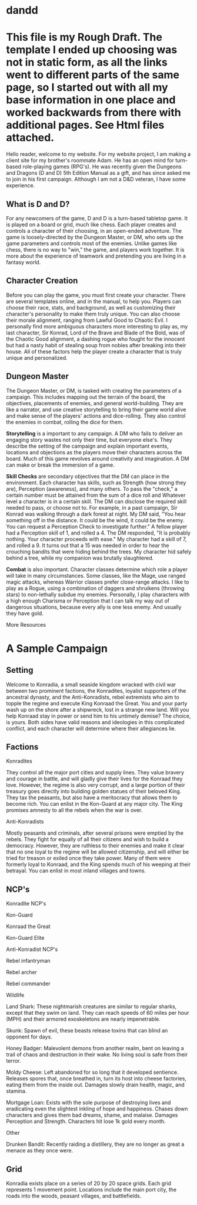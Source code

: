 <!-- h1 {
  border-style: solid;
  border-color: black;
  border-width: 5px;
  font-size: 72px;
  font-family: Verdana;
  text-align: center;
}
h2 {
  border-style: solid;
  border-color: black;
  border-width: 3px;
  font-size: 50px;
  font-family: Verdana;
  text-align: left;
}
p {
  border-style: solid;
  border-color: black;
  border-width: 1px;
  font-size: 14px;
  font-family: Verdana;
  text-align: left;

} -->
# dandd
 <h1> This file is my Rough Draft. The template I ended up choosing was not in static form, as all the links went to different parts of the same page, so I started out with all my base information in one place and worked backwards from there with additional pages. See Html files attached. </h1>
<!--This is my starting point for my client website. My brother's roommate is currently planning the details of the campaign, which I plan to partake in, and will manipulate my reluctant brother into playing as well. He is using the 5th Edition manual for the game parameters.-->
<p> Hello reader, welcome to my website. For my website project, I am making a client site for my brother's roommate Adam. He has an open mind for turn-based role-playing games (RPG's). He was recently given the Dungeons and Dragons (D and D) 5th Edition Manual as a gift, and has since asked me to join in his first campaign. Although I am not a D&D veteran, I have some experience.</p>
<h2> What is D and D? </h2>
<!--Go back later and add a yellow highlight or some other distinguishing attribute to mark this as a heading.-->
<p> For any newcomers of the game, D and D is a turn-based tabletop game. It is played on a board or grid, much like chess. Each player creates and controls a character of their choosing, in an open-ended adventure. The game is loosely-directed by the Dungeon Master, or DM, who sets up the game parameters and controls most of the enemies. Unlike games like chess, there is no way to "win," the game, and players work together. It is more about the experience of teamwork and pretending you are living in a fantasy world.</p>
<h2> Character Creation </h2>
<!--Same as above, make a secondary title.-->
<p> Before you can play the game, you must first create your character. There are several templates online, and in the manual, to help you. Players can choose their race, stats, and background, as well as customizing their character's personality to make them truly unique. You can also choose their morale alignment, ranging from Lawful Good to Chaotic Evil. I personally find more ambiguous characters more interesting to play as, my last character, Sir Konrad, Lord of the Brave and Blade of the Bold, was of the Chaotic Good alignment, a dashing rogue who fought for the innocent but had a nasty habit of stealing soup from nobles after breaking into their house. All of these factors help the player create a character that is truly unique and personalized. </p>
<h2> Dungeon Master </h2>
<p> The Dungeon Master, or DM, is tasked with creating the parameters of a campaign. This includes mapping out the terrain of the board, the objectives, placements of enemies, and general world-building. They are like a narrator, and use creative storytelling to bring their game world alive and make sense of the players' actions and dice-rolling. They also control the enemies in combat, rolling the dice for them. </p>
<strong>Storytelling</strong> <!--Make bold--> is a important to any campaign. A DM who fails to deliver an engaging story wastes not only their time, but everyone else's. They describe the setting of the campaign and explain important events, locations and objections as the players move their characters across the board. Much of this game revolves around creativity and imagination. A DM can make or break the immersion of a game.</p> 
<strong>Skill Checks</strong> <!-- Make bold--> are secondary objectives that the DM can place in the environment. Each character has skills, such as Strength (how strong they are), Perception (awareness), and many others. To pass the "check," a certain number must be attained from the sum of a dice roll and Whatever level a character is in a certain skill. The DM can disclose the required skill needed to pass, or choose not to. For example, in a past campaign, Sir Konrad was walking through a dark forest at night. My DM said, "You hear something off in the distance. It could be the wind, it could be the enemy. You can request a Perception Check to investigate further." A fellow player had a Perception skill of 1, and rolled a 4. The DM responded, "It is probably nothing. Your character proceeds with ease." My character had a skill of 7, and rolled a 9. It turns out that a 15 was needed in order to hear the crouching bandits that were hiding behind the trees. My character hid safely behind a tree, while my companion was brutally slaughtered. </p>
<strong>Combat</strong><!--Make bold--> is also important. Character classes determine which role a player will take in many circumstances. Some classes, like the Mage, use ranged magic attacks, whereas Warrior classes prefer close-range attacks. I like to play as a Rogue, using a combination of daggers and shruikens (throwing stars) to non-lethally subdue my enemies. Personally, I play characters with a high enough Charisma or Perception that I can talk my way out of dangerous situations, because every ally is one less enemy. And usually they have gold. </p>
<p> More Resources <!--Heading--> </p>
<p> <!--DND website(s)--> </p>

<h1> <!--Subpage--> A Sample Campaign </h1>
<h2> Setting </h2>
<p> Welcome to Konradia, a small seaside kingdom wracked with civil war between two prominent factions, the Konradites, loyalist supporters of the ancestral dynasty, and the Anti-Konradists, rebel extremists who aim to topple the regime and execute King Konraad the Great. You and your party wash up on the shore after a shipwreck, lost in a strange new land. Will you help Konraad stay in power or send him to his untimely demise? The choice, is yours. Both sides have valid reasons and ideologies in this complicated conflict, and each character will determine where their allegiances lie. </p>
<h2> Factions </h2>
<p> Konradites </p>
<p> They control all the major port cities and supply lines. They value bravery and courage in battle, and will gladly give their lives for the Konraad they love. However, the regime is also very corrupt, and a large portion of their treasury goes directly into building golden statues of their beloved King. They tax the peasants, but also have a meritocracy that allows them to become rich. You can enlist in the Kon-Guard at any major city. The King promises amnesty to all the rebels when the war is over. </p>
<p> Anti-Konradists </p>
<p> Mostly peasants and criminals, after several prisons were emptied by the rebels. They fight for equally of all their citizens and wish to build a democracy. However, they are ruthless to their enemies and make it clear that no one loyal to the regime will be allowed citizenship, and will either be tried for treason or exiled once they take power. Many of them were formerly loyal to Konraad, and the King spends much of his weeping at their betrayal. You can enlist in most inland villages and towns. </p>
<h2> NCP's </h2>
<p> Konradite NCP's </p>
<p> Kon-Guard </p> <!--stats-->
<p> Konraad the Great </p> <!--stats-->
<p> Kon-Guard Elite </p> <!--stats-->
</p> Anti-Konradist NCP's </p>
<p> Rebel infantryman </p> <!--stats-->
<p> Rebel archer </p> <!--stats-->
<p> Rebel commander </p> <!--stats-->
<p> Wildlife </p>
<p> Land Shark: These nightmarish creatures are similar to regular sharks, except that they swim on land. They can reach speeds of 60 miles per hour (MPH) and their armored exoskeletons are nearly impenetrable. </p> <!--stats-->
<p> Skunk: Spawn of evil, these beasts release toxins that can blind an opponent for days. <!--stats-->
<p> Honey Badger: Malevolent demons from another realm, bent on leaving a trail of chaos and destruction in their wake. No living soul is safe from their terror. <!--stats--> </p>
<p> Moldy Cheese: Left abandoned for so long that it developed sentience. Releases spores that, once breathed in, turn its host into cheese factories, eating them from the inside out. Damages slowly drain health, magic, and stamina. <!--stats--> </p>
<p> Mortgage Loan: Exists with the sole purpose of destroying lives and eradicating even the slightest inkling of hope and happiness. Chases down characters and gives them bad dreams, shame, and malaise. Damages Perception and Strength. Characters hit lose 1k gold every month. <!--stats--> </p>
<p> Other </p>
<p> Drunken Bandit: Recently raiding a distillery, they are no longer as great a menace as they once were. <!--stats--> </p>
<h2> Grid </h2>
<p> Konradia exists place on a series of 20 by 20 <!--Not sure specifications by 5th ed. manual, consult the rule book for later!!!!--> space grids. Each grid represents 1 movement point. Locations include the main port city, the roads into the woods, peasant villages, and battlefields. </p>
